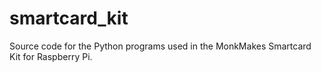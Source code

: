 # smartcard_kit
Source code for the Python programs used in the MonkMakes Smartcard Kit for Raspberry Pi.
